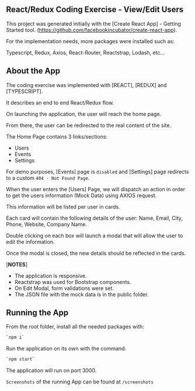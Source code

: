 ## React/Redux Coding Exercise - View/Edit Users

This project was generated initially with the [Create React App] - Getting Started tool. (https://github.com/facebookincubator/create-react-app). 

For the implementation needs, more packages were installed such as: 
 
Typescript, Redux, Axios, React-Router, Reactstrap, Lodash, etc...

## About the App

The coding exercise was implemented with [REACT], [REDUX] and [TYPESCRIPT].

It describes an end to end React/Redux flow.

On launching the application, the user will reach the home page.

From there, the user can be redirected to the real content of the site. 

The Home Page contains 3 links/sections:
- Users 
- Events
- Settings

For demo purposes, [Events] page is `disabled` and [Settings] page redirects to a custom `404 - Not Found Page`. 

When the user enters the [Users] Page, we will dispatch an action in order to get the users information (Mock Data) using AXIOS request.

This information will be listed per user in cards. 

Each card will contain the following details of the user: Name, Email, City, Phone, Website, Company Name.

Double clicking on each box will launch a modal that will allow the user to edit the information.

Once the modal is closed, the new details should be reflected in the cards.

[****NOTES****] 
- The application is responsive.
- Reactstrap was used for Bootstrap components. 
- On Edit Modal, form validations were set.
- The JSON file with the mock data is in the public folder. 

## Running the App

From the root folder, install all the needed packages with:

```bash
`npm i`
```

Run the application on its own with the command:

```bash
`npm start`
```

The application will run on port 3000.

`Screenshots` of the running App can be found at `/screenshots`

